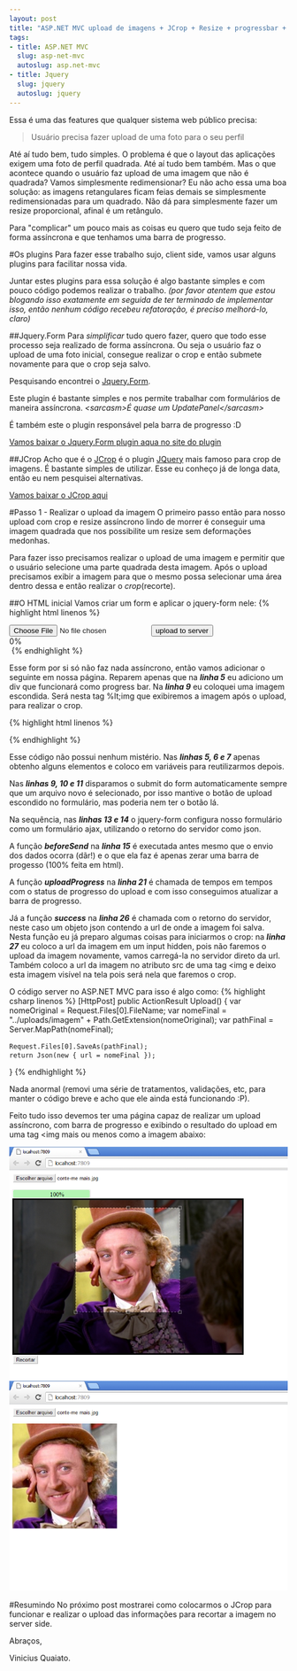 ```yaml
---
layout: post
title: "ASP.NET MVC upload de imagens + JCrop + Resize + progressbar + tudo assíncrono"
tags:
- title: ASP.NET MVC
  slug: asp-net-mvc
  autoslug: asp.net-mvc
- title: Jquery
  slug: jquery
  autoslug: jquery
---
```

Essa é uma das features que qualquer sistema web público precisa:
> Usuário precisa fazer upload de uma foto para o seu perfil

Até aí tudo bem, tudo simples. O problema é que o layout das aplicações exigem uma foto de perfil quadrada. Até aí tudo bem também. Mas o que acontece quando o usuário faz upload de uma imagem que não é quadrada? Vamos simplesmente redimensionar? Eu não acho essa uma boa solução: as imagens retangulares ficam feias demais se simplesmente redimensionadas para um quadrado. Não dá para simplesmente fazer um resize proporcional, afinal é um retângulo.

Para "complicar" um pouco mais as coisas eu quero que tudo seja feito de forma assíncrona e que tenhamos uma barra de progresso.

#Os plugins
Para fazer esse trabalho sujo, client side, vamos usar alguns plugins para facilitar nossa vida.

Juntar estes plugins para essa solução é algo bastante simples e com pouco código podemos realizar o trabalho. *(por favor atentem que estou blogando isso exatamente em seguida de ter terminado de implementar isso, então nenhum código recebeu refatoração, é preciso melhorá-lo, claro)*

##Jquery.Form
Para *simplificar* tudo quero fazer, quero que todo esse processo seja realizado de forma assíncrona. Ou seja o usuário faz o upload de uma foto inicial, consegue realizar o crop e então submete novamente para que o crop seja salvo.

Pesquisando encontrei o [Jquery.Form][jquery-form].

Este plugin é bastante simples e nos permite trabalhar com formulários de maneira assíncrona. *&lt;sarcasm&gt;É quase um UpdatePanel&lt;/sarcasm&gt;*

É também este o plugin responsável pela barra de progresso :D

[Vamos baixar o Jquery.Form plugin aqua no site do plugin][jquery-form-download]

##JCrop
Acho que é o [JCrop][jcrop] é o plugin [JQuery][jquery] mais famoso para crop de imagens. É bastante simples de utilizar. Esse eu conheço já de longa data, então eu nem pesquisei alternativas.

[Vamos baixar o JCrop aqui][jcrop-download]

#Passo 1 - Realizar o upload da imagem
O primeiro passo então para nosso upload com crop e resize assíncrono lindo de morrer é conseguir uma imagem quadrada que nos possibilite um resize sem deformações medonhas.

Para fazer isso precisamos realizar o upload de uma imagem e permitir que o usuário selecione uma parte quadrada desta imagem. Após o upload precisamos exibir a imagem para que o mesmo possa selecionar uma área dentro dessa e então realizar o *crop*(recorte).

##O HTML inicial
Vamos criar um form e aplicar o jquery-form nele:
{% highlight html linenos %}
<form action='@Url.Action("Upload")' method="post" enctype="multipart/form-data" name="imagem_original">
    <input type="file" name="imagem" />
    <input type="submit" value="upload to server" class="hidden" id="upload" />
</form>
<div class="progress">
    <div class="bar"></div>
    <div class="percent">0%</div>
</div>
<img src="" class="hidden" id="imagem_crop" />
{% endhighlight %}

Esse form por si só não faz nada assíncrono, então vamos adicionar o seguinte em nossa página. Reparem apenas que na ***linha 5*** eu adiciono um div que funcionará como progress bar.
Na ***linha 9*** eu coloquei uma imagem escondida. Será nesta tag %lt;img que exibiremos a imagem após o upload, para realizar o crop.

{% highlight html linenos %}
<script src='@Url.Content("~/Scripts/jquery-1.7.2.min.js")' type="text/javascript"></script>
<script src='@Url.Content("~/Scripts/jquery.form.js")' type="text/javascript"></script>
<script>
(function () {
    var bar = $('.bar');
    var percent = $('.percent');
    var status = $('#status');

    $('input[name=imagem]').live('change', function () {
        $("#upload").click();
    });

    $('form[name=imagem_original]').ajaxForm({
        dataType: 'json',
        beforeSend: function () {
            status.empty();
            var percentVal = '0%';
            bar.width(percentVal);
            percent.html(percentVal);
        },
        uploadProgress: function (event, position, total, percentComplete) {
            var percentVal = percentComplete + '%';
            bar.width(percentVal);
            percent.html(percentVal);
        },
        success: function (data) {
            $('input[name=url]').val(data.url);
            $("#imagem_crop").attr("src", data.url);
            $("#imagem_crop").removeClass("hidden");
        }
    });
})();
</script>
{% endhighlight %}

Esse código não possui nenhum mistério.
Nas ***linhas 5, 6 e 7*** apenas obtenho alguns elementos e coloco em variáveis para reutilizarmos depois.

Nas ***linhas 9, 10 e 11*** disparamos o submit do form automaticamente sempre que um arquivo novo é selecionado, por isso mantive o botão de upload escondido no formulário, mas poderia nem ter o botão lá.

Na sequência, nas ***linhas 13 e 14*** o jquery-form configura nosso formulário como um formulário ajax, utilizando o retorno do servidor como json.

A função ***beforeSend*** na ***linha 15*** é executada antes mesmo que o envio dos dados ocorra (dãr!) e o que ela faz é apenas zerar uma barra de progesso (100% feita em html).

A função ***uploadProgress*** na ***linha 21*** é chamada de tempos em tempos com o status de progresso do upload e com isso conseguimos atualizar a barra de progresso.

Já a função ***success*** na ***linha 26*** é chamada com o retorno do servidor, neste caso um objeto json contendo a url de onde a imagem foi salva.
Nesta função eu já preparo algumas coisas para iniciarmos o crop: na ***linha 27*** eu coloco a url da imagem em um input hidden, pois não faremos o upload da imagem novamente, vamos carregá-la no servidor direto da url. Também coloco a url da imagem no atributo src de uma tag &lt;img e deixo esta imagem visível na tela pois será nela que faremos o crop.

O código server no ASP.NET MVC para isso é algo como:
{% highlight csharp linenos %}
[HttpPost]
public ActionResult Upload() {
    var nomeOriginal = Request.Files[0].FileName;
    var nomeFinal = "../uploads/imagem" + Path.GetExtension(nomeOriginal);
    var pathFinal = Server.MapPath(nomeFinal);

    Request.Files[0].SaveAs(pathFinal);
    return Json(new { url = nomeFinal });
}
{% endhighlight %}

Nada anormal (removi uma série de tratamentos, validações, etc, para manter o código breve e acho que ele ainda está funcionando :P).

Feito tudo isso devemos ter uma página capaz de realizar um upload assíncrono, com barra de progresso e exibindo o resultado do upload em uma tag &lt;img mais ou menos como a imagem abaixo:

<img src="/images_posts/upload-progressbar-assincrono-3.png" class="post_img"/>
<img src="/images_posts/upload-progressbar-assincrono-4.png" class="post_img"/>

#Resumindo
No próximo post mostrarei como colocarmos o JCrop para funcionar e realizar o upload das informações para recortar a imagem no server side.

Abraços,

Vinicius Quaiato.

[jquery]:http://jquery.com
[jcrop]:http://deepliquid.com/content/Jcrop.html
[jcrop-download]:http://deepliquid.com/content/Jcrop_Download.html
[jquery-form]:http://jquery.malsup.com/form/
[jquery-form-download]:http://jquery.malsup.com/form/#download

